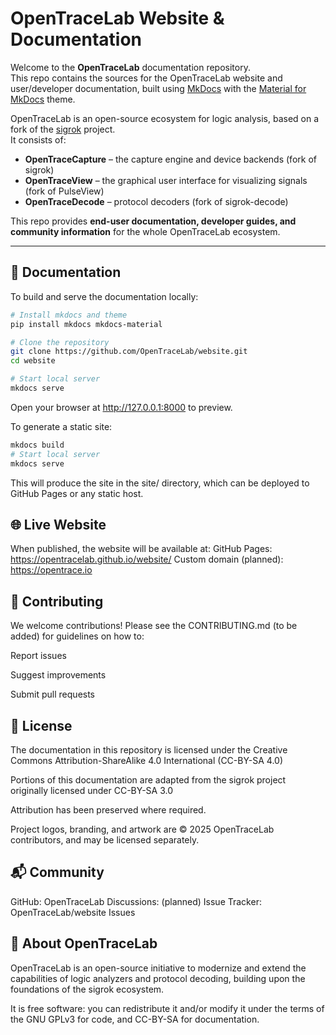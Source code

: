 # OpenTraceLab Website & Documentation

Welcome to the **OpenTraceLab** documentation repository.  
This repo contains the sources for the OpenTraceLab website and user/developer documentation, built using [MkDocs](https://www.mkdocs.org/) with the [Material for MkDocs](https://squidfunk.github.io/mkdocs-material/) theme.

OpenTraceLab is an open-source ecosystem for logic analysis, based on a fork of the [sigrok](https://sigrok.org) project.  
It consists of:

- **OpenTraceCapture** – the capture engine and device backends (fork of sigrok)  
- **OpenTraceView** – the graphical user interface for visualizing signals (fork of PulseView)  
- **OpenTraceDecode** – protocol decoders (fork of sigrok-decode)  

This repo provides **end-user documentation, developer guides, and community information** for the whole OpenTraceLab ecosystem.

---

## 📖 Documentation

To build and serve the documentation locally:

```bash
# Install mkdocs and theme
pip install mkdocs mkdocs-material

# Clone the repository
git clone https://github.com/OpenTraceLab/website.git
cd website

# Start local server
mkdocs serve
```

Open your browser at http://127.0.0.1:8000 to preview.

To generate a static site:

```bash
mkdocs build
# Start local server
mkdocs serve
```

This will produce the site in the site/ directory, which can be deployed to GitHub Pages or any static host.

## 🌐 Live Website

When published, the website will be available at:
GitHub Pages: https://opentracelab.github.io/website/
Custom domain (planned): https://opentrace.io

## 🤝 Contributing

We welcome contributions! Please see the CONTRIBUTING.md
 (to be added) for guidelines on how to:

Report issues

Suggest improvements

Submit pull requests

## 📜 License

The documentation in this repository is licensed under the
Creative Commons Attribution-ShareAlike 4.0 International (CC-BY-SA 4.0)

Portions of this documentation are adapted from the sigrok project originally licensed under CC-BY-SA 3.0

Attribution has been preserved where required.

Project logos, branding, and artwork are © 2025 OpenTraceLab contributors, and may be licensed separately.

## 📬 Community

GitHub: OpenTraceLab
Discussions: (planned)
Issue Tracker: OpenTraceLab/website Issues

## 🧪 About OpenTraceLab

OpenTraceLab is an open-source initiative to modernize and extend the capabilities of logic analyzers and protocol decoding, building upon the foundations of the sigrok ecosystem.

It is free software: you can redistribute it and/or modify it under the terms of the GNU GPLv3 for code, and CC-BY-SA for documentation.


